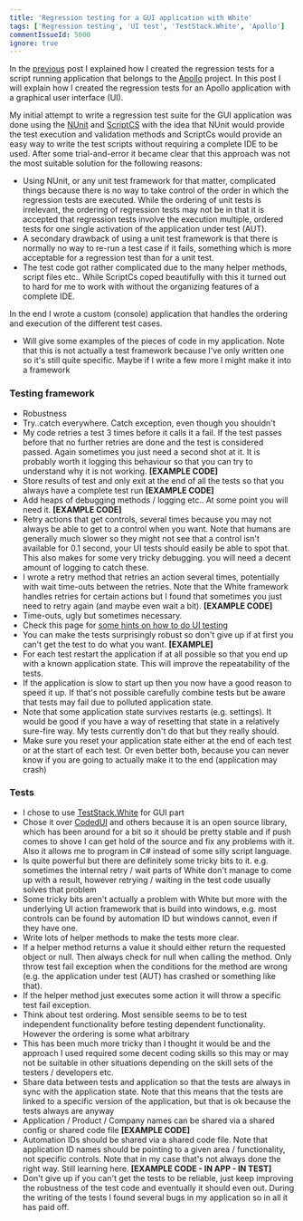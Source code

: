 ```yaml
---
title: 'Regression testing for a GUI application with White'
tags: ['Regression testing', 'UI test', 'TestStack.White', 'Apollo']
commentIssueId: 5000
ignore: true
---
```


In the [previous](/posts/2014-02-18_Regression-testing-console-applications.html) post I explained how I created the regression tests for a script running application that belongs to the [Apollo](/projects/apollo.html) project. In this post I will explain how I created the regression tests for an Apollo application with a graphical user interface (UI).

My initial attempt to write a regression test suite for the GUI application was done using the [NUnit](http://www.nunit.org/) and [ScriptCS](http://scriptcs.net/) with the idea that NUnit would provide the test execution and validation methods and ScriptCs would provide an easy way to write the test scripts without requiring a complete IDE to be used. After some trial-and-error it became clear that this approach was not the most suitable solution for the following reasons:

* Using NUnit, or any unit test framework for that matter, complicated things because there is no way to take control of the order in which the regression tests are executed. While the ordering of unit tests is irrelevant, the ordering of regression tests may not be in that it is accepted that regression tests involve the execution multiple, ordered tests for one single activation of the application under test (AUT).
* A secondary drawback of using a unit test framework is that there is normally no way to re-run a test case if it fails, something which is more acceptable for a regression test than for a unit test.
* The test code got rather complicated due to the many helper methods, script files etc.. While ScriptCs coped beautifully with this it turned out to hard for me to work with without the organizing features of a complete IDE.

In the end I wrote a custom (console) application that handles the ordering and execution of the different test cases.

* Will give some examples of the pieces of code in my application. Note that this is not actually a test framework because I've only written one so it's still quite specific. Maybe if I write a few more I might make it into a framework


### Testing framework


* Robustness
 * Try..catch everywhere. Catch exception, even though you shouldn't 
 * My code retries a test 3 times before it calls it a fail. If the test passes before that no further retries are done and the test is considered passed. Again sometimes you just need a second shot at it. It is probably worth it logging this behaviour so that you can try to understand why it is not working. **[EXAMPLE CODE]**
 * Store results of test and only exit at the end of all the tests so that you always have a complete test run **[EXAMPLE CODE]**
 * Add heaps of debugging methods / logging etc.. At some point you will need it. **[EXAMPLE CODE]**
 * Retry actions that get controls, several times because you may not always be able to get to a control when you want. Note that humans are generally much slower so they might not see that a control isn't available for 0.1 second, your UI tests should easily be able to spot that. This also makes for some very tricky debugging. you will need a decent amount of logging to catch these.
 * I wrote a retry method that retries an action several times, potentially with wait time-outs between the retries. Note that the White framework handles retries for certain actions but I found that sometimes you just need to retry again (and maybe even wait a bit). **[EXAMPLE CODE]**
 * Time-outs, ugly but sometimes necessary.
 * Check this page for [some hints on how to do UI testing](http://www.mathpirate.net/log/2009/12/23/ui-automation-tricks-and-traps/)
 * You can make the tests surprisingly robust so don't give up if at first you can't get the test to do what you want. **[EXAMPLE]**
* For each test restart the application if at all possible so that you end up with a known application state. This will improve the repeatability of the tests. 
 * If the application is slow to start up then you now have a good reason to speed it up. If that's not possible carefully combine tests but be aware that tests may fail due to polluted application state. 
 * Note that some application state survives restarts (e.g. settings). It would be good if you have a way of resetting that state in a relatively sure-fire way. My tests currently don't do that but they really should.
* Make sure you reset your application state either at the end of each test or at the start of each test. Or even better both, because you can never know if you are going to actually make it to the end (application may crash)


### Tests

* I chose to use [TestStack.White](https://github.com/TestStack/White) for GUI part
 * Chose it over [CodedUI](http://msdn.microsoft.com/en-us/library/dd286726.aspx) and others because it is an open source library, which has been around for a bit so it should be pretty stable and if push comes to shove I can get hold of the source and fix any problems with it. Also it allows me to program in C# instead of some silly script language.
 * Is quite powerful but there are definitely some tricky bits to it. e.g. sometimes the internal retry / wait parts of White don't manage to come up with a result, however retrying / waiting in the test code usually solves that problem
 * Some tricky bits aren't actually a problem with White but more with the underlying UI action framework that is build into windows, e.g. most controls can be found by automation ID but windows cannot, even if they have one.
* Write lots of helper methods to make the tests more clear.
 * If a helper method returns a value it should either return the requested object or null. Then always check for null when calling the method. Only throw test fail exception when the conditions for the method are wrong (e.g. the application under test (AUT) has crashed or something like that).
 * If the helper method just executes some action it will throw a specific test fail exception.
* Think about test ordering. Most sensible seems to be to test independent functionality before testing dependent functionality. However the ordering is some what arbitrary
* This has been much more tricky than I thought it would be and the approach I used required some decent coding skills so this may or may not be suitable in other situations depending on the skill sets of the testers / developers etc.
* Share data between tests and application so that the tests are always in sync with the application state. Note that this means that the tests are linked to a specific version of the application, but that is ok because the tests always are anyway
 * Application / Product / Company names can be shared via a shared config or shared code file **[EXAMPLE CODE]**
 * Automation IDs should be shared via a shared code file. Note that application ID names should be pointing to a given area / functionality, not specific controls. Note that in my case that's not always done the right way. Still learning here. **[EXAMPLE CODE - IN APP - IN TEST]**
* Don't give up if you can't get the tests to be reliable, just keep improving the robustness of the test code and eventually it should even out. During the writing of the tests I found several bugs in my application so in all it has paid off.
